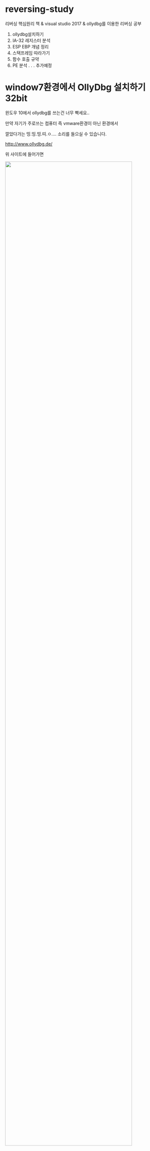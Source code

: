 # reversing-study

리버싱 핵심원리 책 & visual studio 2017 & ollydbg를 이용한 리버싱 공부
1. ollydbg설치하기
2. IA-32 레지스터 분석
3. ESP EBP 개념 정리
4. 스택프레임 따라가기
5. 함수 호출 규약
6. PE 분석
.
.
.
추가예정

# window7환경에서 OllyDbg 설치하기 32bit

윈도우 10에서 ollydbg를 쓰는건 너무 빡세요..

만약 자기가 주로쓰는 컴퓨터 즉 vmware환경이 아닌 환경에서

깔았다가는 띵.띵.띵.띠.ㅇ.... 소리를 들으실 수 있습니다.

http://www.ollydbg.de/

위 사이트에 들어가면
<div>
<img src="https://postfiles.pstatic.net/MjAxOTAxMTNfMjE4/MDAxNTQ3MzA2MDgyMTA1.b38mMVPvKv68zVipVqx_fIZH3bCsS5LW30H0xQWAQQkg.sodyDSb5BDbMMTi5pduWywS1CA-Gez6C82Ooha96Xj8g.PNG.kwleepuppy/image.png?type=w773" width="90%"></img>
</div>

이런 화면을 나옵니다!.

쭈욱 밑으로 내리면
<div>
<img src="https://postfiles.pstatic.net/MjAxOTAxMTNfMjk4/MDAxNTQ3MzA2MTI5OTU4.M2QGnwgEkzd_RoJXBvPXDmAQKh_ozvZsIBGhU4uCXAcg._c4nNysuTqLe5rtsRXLrcBYiDpkz-hRQlbxwBaAbfdgg.PNG.kwleepuppy/image.png?type=w773" width="90%"></img>
</div>

굵은 글짜의 Download 바로 밑

Download OllyDbg 1.10(final version)

클릭하시면 다운로드가 진행되고

압축해제하신다음!

<div>
<img src="https://postfiles.pstatic.net/MjAxOTAxMTNfODcg/MDAxNTQ3MzA2MjE3OTA5.MNZtwHyTyiylv0TPbcsEbFwxLa9qUF6H3Gmxn3VblrEg.8aQSPl9dRBMUhCnn34AIQuognrsLyyycTWA68yXiUkMg.PNG.kwleepuppy/image.png?type=w773" width="90%"></img>
</div>

관리자 권한으로 시작하시면

<div>
<img src="https://postfiles.pstatic.net/MjAxOTAxMTNfMjM5/MDAxNTQ3MzA2MjczOTM3.VnA_hbaLhMhYBSNVsmURkT-TzvgKZWp9DG19cussTxkg.N95IXACSPCrbrvW3o4hW2OE5_TgEIcjnt-HBGUuzJe4g.PNG.kwleepuppy/image.png?type=w773" width="90%"></img>
</div>
요렇게 실행된 모습이 나옵니다.
<div>
<img src="https://postfiles.pstatic.net/MjAxOTAxMTNfMjM3/MDAxNTQ3MzA2NjA4NjA2.A-SsUW3HD43nM4w2qt5XS-OVYasODFixRdZeXWW_Q24g.n-SDqNAS3LXu701KHjclR9gIInAwnZQJORGwvmOS-Jog.PNG.kwleepuppy/image.png?type=w773" width="90%"></img>
</div>

<div>
<img src="https://postfiles.pstatic.net/MjAxOTAxMTNfNTUg/MDAxNTQ3MzA5MTY1MjA2.V-q88Jz1rfMN2i1hj1aG36MwSJUaMfD4PjFVjjv4Vjgg.iROoDcH3RdmNmME1DpjYxUU8C4C6aZeFNQpmUSEUJt4g.PNG.kwleepuppy/sf2.PNG?type=w773" width="90%"></img>
</div>
window7환경에서

vcruntime140d.dll이랑

ucrtbased.dll이 없어서 실행못한다고 나오네요..
<div>
<img src="https://postfiles.pstatic.net/MjAxOTAxMTNfMjg2/MDAxNTQ3MzA5MTYxOTMx.yAhOAfFa5bR1Ded3HOBb_8CxH-vR_kzfv0vs77A9hU8g.n4DWXEQCuvfUjoxjDcDgJXeBBU2R8AAKiqWs9_EKXX4g.PNG.kwleepuppy/sf1.PNG?type=w773" width="90%"></img>
<img src="https://postfiles.pstatic.net/MjAxOTAxMTNfNSAg/MDAxNTQ3MzA5MTg2MDE1.1yvyTNbrsT3efpk2j0WolekhLGjVIx38NA8f-P5cHq8g.Ff_2oXcje-5rBuAQVlCMSzha0XFMBEJ8gdSCcV5hYqkg.PNG.kwleepuppy/sf3.PNG?type=w773" width="90%"></img>
</div>
Visual c++깔아도 안되서

직접 vcruntime140d.dll

ucrtbased.dll 찾아서

C://Program File/System32/  이경로에 넣어줬습니다.
<div>
<img src="https://postfiles.pstatic.net/MjAxOTAxMTNfNSAg/MDAxNTQ3MzA5MTg2MDE1.1yvyTNbrsT3efpk2j0WolekhLGjVIx38NA8f-P5cHq8g.Ff_2oXcje-5rBuAQVlCMSzha0XFMBEJ8gdSCcV5hYqkg.PNG.kwleepuppy/sf3.PNG?type=w773" width="90%"></img>
</div>

실행된 모습!

# Process Explorer 설치하기

64비트버전과 32비트 버전이 존재한다.

https://docs.microsoft.com/en-us/sysinternals/downloads/process-explorer

 위 사이트에 들어가면
 
Process Explorer - Windows Sysinternals
Find out what files, registry keys and other objects processes have open, which DLLs they have loaded, and more.

docs.microsoft.com
<div>
<img src="https://postfiles.pstatic.net/MjAxOTAxMTJfMjc2/MDAxNTQ3MzAzMDM1Mjcz.JKgb_MBYT-WLcgLoW6Le6Lu2CA-AeEqBM-kHWVfl_7Eg.aVPSA3GziVU5kAsD38761_TQamQjv3RrWCg__mtB5c0g.PNG.kwleepuppy/image.png?type=w773" width="90%"></img>
</div>

이렇게 나오는데

Download Process Explorer을 클릭하면 설치가된다.

압축해제후

자신의 컴퓨터에 맞는 비트실행파일을 실행하면

<div>
<img src="https://postfiles.pstatic.net/MjAxOTAxMTJfMjA3/MDAxNTQ3MzAzMTQwODUz.XU5SkgTxcVGNLo80xr-Urx3UyCqSEWsJAmso74it4Qog.hsX6cl2kfKhjGr9MovwIW-eHc5bUJKHiuGTWdfshnO0g.PNG.kwleepuppy/image.png?type=w773" width="90%"></img>
</div>
이렇게 작업관리자와는 비교할 수 없는 뛰어난 화면 구성을 보여준다.

Process Explorer의 장점

1. 부모/자식 프로세스 트리 구조
2. 프로세스 실행/종료 시 각각의 색으로 표시
3. 프로세스 Suspend/Resume 기능
4. 프로세스 종료 기능
5. DLL/Handle 검색

앞으로 리버싱공부할때 켜놓고 보면 유용할듯!

# 스택 프레임 실습

실습 준비물

리버싱 핵심 원리 //인사이트 이승원 지음

컴퓨터, vmware workstation10

vmware에 깔린 window7

window7에 깔린 ollydbg

Visual studio 2017

인내심, 호기심

​

우선 visual studio에서

하던 방식대로 아무런 옵션을 주지 않고 컴파일했습니다.
<div>
<img src="https://postfiles.pstatic.net/MjAxOTAxMTVfNDcg/MDAxNTQ3NTY0MzUxNzg0.3d3TE3gZwQ7UiI2D0BjRW5Cfu_NtaviohLNS9PwNsrYg.nAE7vCr_753fEdZPi-FbTR2pF9wMWWgO0iD6Rx6PEVsg.PNG.kwleepuppy/sf16.PNG?type=w773" width="100%"></img>
</div>

그 후 실행파일을

Ollydbg가 있는 window7환경으로 옮겨준 후

Ollydbg에서 실행!

<div>
<img src="https://postfiles.pstatic.net/MjAxOTAxMTZfNTAg/MDAxNTQ3NTY0NDAyOTY3.4VNKoPShspN5vAE_xU5T1rFuxPM0hOYj30dwmJznS60g.BduUUdT8eLKtu-vaolYue10lHWp7u2scj62Bk2psy9Ig.PNG.kwleepuppy/sf10.PNG?type=w773" width="100%"></img>
</div>

잉?

<div>
<img src="https://postfiles.pstatic.net/MjAxOTAxMTZfMTUg/MDAxNTQ3NTY0NDE4NDE2.Wg36sV9WfYWH5RRzRrz5pRefRoQ2TbS4pOoMUxII7csg.tx7NhfCFeaEsFv66s8G4yTtymgCypCDvm3Kf8MlXLOwg.PNG.kwleepuppy/sf11.PNG?type=w773" width="100%"></img>
</div>

제가 원하던 모습이 아니었어요..

그렇게 2일간 main을 찾는 작업이 진행되었지만

이건 아닌 거 같아서

구글링을 했더니

빌드 할 때 두 가지 버전이 있다는 사실을 알게 되었습니다.

​

출처 : http://jiny2097.blog.me/30043517038

첫 번째. Debug mode build

- 실행파일에 디버깅 정보를 삽입하여 언제든지 디버깅을 할 수 있도록 하며 Debug 서브 폴더에 실행파일을 만들어줍니다.

- 디버깅 정보가 들어가 있기 때문에 실행파일 상태를 확인할 수 있습니다.

- 디버그에 필요한 정보들을 실행 시 계속 체크함으로써 속도가 느립니다.

- 디버그 빌드와 릴리스 빌드에서 서로 실행 결과가 다른 경우?

   특히 디버그 빌드에서는 괜찮은데 릴리스 빌드에서만 오류가 발생하여 프로그램이 죽는 경우가 있는데 

   이런 경우는 대부분 메모리가 깨진 경우에 발생합니다. 두 모드에서 동적으로 메모리를 할당하면 힙 영역에 요청한 크기만큼 메모리를 할당받게 되는데 그 초기값이 다릅니다.

- 릴리스 모드와 디버깅 모드의 차이점은?

   디버깅 정보를 실행 코드 안에 넣느냐 안 넣느냐가 차이점이 되겠지요.

   즉, 디버거 모드로 컴파일하게 되면 실행상태에서 추적할 수 있는 정보가 실행파일 안에 들어가게 되므로

   용량이 커지고, 릴리스 모드의 경우 디버깅 정보 없이 순수한 소스코드 자체의 기능만 컴파일되어 실행파일로 만들어집니다.

​

두 번째. Release mode build

- 초기화하지 않습니다.

- 같은 문자열 상수라도 서로 다른 공간에 할당됩니다.

- 디버깅 정보를 삽입하지 않고 코드를 최적화하여 실행 파일 크기를 최대한 줄여줍니다.

- 속도나 크기 면에서 월등히 유리합니다. (메모리 점유율로 낮아지고 실행도 빨라짐)

- 더 이상 현재 버전에서 내 결함성이나 문제점들을 발견할 수 없었을 때 빌드 하여 주는 모드입니다.

​

디버깅 모드로 하면. text 부분에 빈값만 저장되어 정보가 가려졌습니다..

​

그래서 Release mode로 build 하여

재실행 결과

<div>
<img src="https://postfiles.pstatic.net/MjAxOTAxMTZfNTgg/MDAxNTQ3NTY0ODQ0OTc1.7nZPxjgL7KSXokO5i-j4AxQSfQCJjdP-Il9uHssFvXgg.aEOycNwwuwkXtXztHtSTPinoEdpKO8xIJf485THqvsYg.PNG.kwleepuppy/sf6.PNG?type=w773" width="100%"></img>
</div>

비교적 쉽게 메인을 찾아갈 수 있었습니다.

​

이제 '스택 프레임' 실습을 진행할 준비가 되었습니다.

​

스택 프레임이란?

-ESP(스택 포인터)가 아닌 

 EBP(베이스 포인터) 레지스터를 사용하여 스택 내의 로컬 변수, 파라미터, 복귀 주소에 접근하는 기법
 
<div>
<img src="https://postfiles.pstatic.net/MjAxOTAxMTZfMTgw/MDAxNTQ3NTY1MDUzMzcz.bNU3OWiUx183dM6jW3M8KR0meTBP8ZwAzBAuBP2ClCgg.IS0fHikZ1iTaMBWeGFb6R7z1DZ3UAE66KAkpn7OYJrgg.PNG.kwleepuppy/sf12.PNG?type=w773" width="100%"></img>
</div>
​


메인 함수를 호출합니다.
<div>
<img src="https://postfiles.pstatic.net/MjAxOTAxMTZfMjc2/MDAxNTQ3NTY1MDY0MTgw.xWjmI3gJuuXB8ND5TiiHLFKrcQa9WfhkfBVNNDJ1qREg.F7O3-yi0CxVeDxYarMIUN17Dd05D4jw1qwPzT9XEKQYg.PNG.kwleepuppy/sf13.PNG?type=w773" width="100%"></img>
</div>

여기서부터 EBP(베이스 포인터)를 사용하는 모습이 보입니다.

main 함수에 들어온 후 EBP에 현재 스택 포인터 값을 넣어줍니다.
<div>
<img src="https://postfiles.pstatic.net/MjAxOTAxMTZfMTUg/MDAxNTQ3NTY1MDY0MjQw.OcviTzDAtMTumzpR3VWNu47pmPPNYTJD_ZSNnbAEXgog.pNScUuwavJ_4D8VojlVKCv2Kp2f_RROtdKEwZ-BjiXkg.PNG.kwleepuppy/sf14.PNG?type=w773" width="100%"></img>
</div>

스택 부분에서 Relative to EBP를 설정하면

스택 창에서 EBP의 위치를 확인할 수 있습니다.

​

로컬 변수 세팅

ESP 값에서 변숫값만큼의 크기를 빼줍니다.

char[20]에 char b, c 면 이론상 22byte를 할당

인데 18만 빼주네요.

ex) 최적화가 되어 char a[20] = "Hello Hello Hello";

널문자까지 총 18byte만 할당되었다고 생각됩니다.

<div>
<img src="https://postfiles.pstatic.net/MjAxOTAxMTZfNDIg/MDAxNTQ3NTY1MDY0MTg4.K7cwWvJpkvUcX_TgqRubdHzlHH7NqOAi4HZ9OWuSQBog.EPx8SqH8Z3yquYneLZpv--AJE2oFw0p95SUXmr4CXgEg.PNG.kwleepuppy/sf15.PNG?type=w773" width="100%"></img>
<img src="https://postfiles.pstatic.net/MjAxOTAxMTZfMjQw/MDAxNTQ3NTY1MDc0NzE0.OupFTCVth4qvWWamhhsOQl--4KOiLcaAKnXUQYFvH0gg.YjV3y3ewFisD095tT3-3ZYqDdtMy25bLctUiF4zm7fog.PNG.kwleepuppy/sf17.PNG?type=w773" width="100%"></img>
</div>
그렇게 Hello Hello Hello가 저장되고

<div>
<img src="https://postfiles.pstatic.net/MjAxOTAxMTZfODUg/MDAxNTQ3NTY1MDc0NzQ2.plHaihK_OXSz0E49BIiY5V7CDdKbHbpuENaGPofWWEIg.U88LTXueKiZWOKTpGgGWCzsJJk_-UdWYe0TixWysJGQg.PNG.kwleepuppy/sf18.PNG?type=w773" width="100%"></img>
</div>

printf 함수를 호출하기 위해 포맷 형식과 문자열이 있는 주소를 넣고 printf 함수를 호출하는 모습

호출하면 다시

<div>
<img src="https://postfiles.pstatic.net/MjAxOTAxMTZfMTU3/MDAxNTQ3NTY1MDc0NzU0.aYrKmuMkIGBJrOoHF80dLe_LwF7Cdzp4Ax5fO1UnO-cg.40eMqdHZvLkTYVg6Ddpz-OlzSgFLpDENjSg4yvPj7fIg.PNG.kwleepuppy/sf19.PNG?type=w773" width="100%"></img>
</div>

EBP에 현재 스택 포인터를 넣어주는 모습

그렇게 printf 함수가 실행되고 종료될 때는

printf 함수의 스택 프레임 해제와 함수 종료(리턴)을

진행하야 합니다.

<div>
<img src="https://postfiles.pstatic.net/MjAxOTAxMTZfMjUg/MDAxNTQ3NTY1MDc0Nzkz.1g0Tbw-tmI8PXkUitDZVkx-e3ko02jZe2ntMwhaChDkg.Dty-d5I5I_WnZ5tN7GHVL_lbqzAivTn3GBZn2xky4Ccg.PNG.kwleepuppy/sf20.PNG?type=w773" width="100%"></img>
</div>

이때 printf 함수 부분에서 EBP 부분을 POP 해주는 모습이 보이고

ADD ESP, 8로 printf 함수 호출 후 스택을 정리하는 모습이 보이며

그 후 main 함수 마지막 부분에서 

MOV ESP, EBP 해주고

POP EBP를 해주며

main 함수를 호출하기 전의 스택 상태로 완벽하게 돌아가는 모습을 볼 수 있습니다.

프로그램은 이런 식으로 스택을 관리한다는 것을 알 수 있었습니다.

​

수시로 변경되는 ESP 대신 EBP 레지스터를 사용하여 로컬 변수, 파라미터, 복귀 주소 등을 관리하는 방법을 직접 실습해 보았는데  눈이 살짝 아팠지만ㅎ 리버싱 초심자로써 많은 도움이 되었다 생각합니다.

debug 모드에서 build 한 실행파일에 빠져서 허둥 되며 리버싱을 막기 위해서 여러 방식으로 막아놨구나를 벌써 알게 되어서 좋은 경험(삽질)이 되었습니다.

# 함수 호출 규약(Calling Convention)

함수 호출 규약이란?

함수 호출 후에 ESP(스택 포인터)를 어떻게 정리하는지 약속

​

cdecl

C언어에서 사용하는 방식이며, Caller에서 스택을 정리하는 특성을 가지고있다.

​

stdcall

Win32 API에서 사용되며, Callee에서 스택을 정리하는 것이 특징

stdcall방식으로 컴파일하고 싶을 때는 _stdcall 키워드를 붙이면 된다.

예)

int _stdcall add(int a, int b){}

​

fastcall

fastcall방식은 기본적으로 stdcall방식과 같지만, 함수에 전달하는 파라미터일부(2개까지)를 스택 메모리가 아닌 레지스터를 이용하여 전달한다는 것이 특징.

좀 더 빠른 함수 호출 가능
